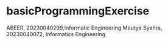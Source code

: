 # basicProgrammingExercise
ABEER, 20230040299,Informatic Engineering
Meutya Syahra, 20230040072, Informatics Engineering

